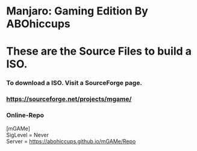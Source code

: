 # Manjaro: Gaming Edition By ABOhiccups
# These are the Source Files to build a ISO.
### To download a ISO. Visit a SourceForge page.
### https://sourceforge.net/projects/mgame/

### Online-Repo
[mGAMe]<br>
SigLevel = Never<br>
Server = https://abohiccups.github.io/mGAMe/Repo

